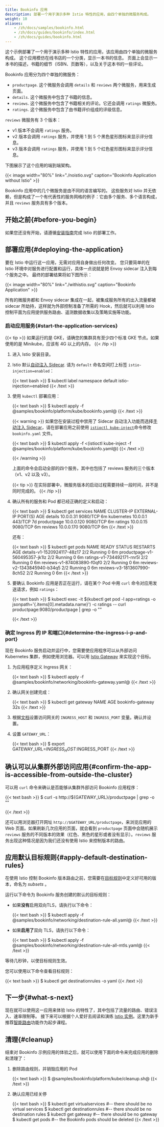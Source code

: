 ```yaml
---
title: Bookinfo 应用
description: 部署一个用于演示多种 Istio 特性的应用，由四个单独的微服务构成。
weight: 10
aliases:
    - /zh/docs/samples/bookinfo.html
    - /zh/docs/guides/bookinfo/index.html
    - /zh/docs/guides/bookinfo.html
---
```


这个示例部署了一个用于演示多种 Istio 特性的应用，该应用由四个单独的微服务构成。
这个应用模仿在线书店的一个分类，显示一本书的信息。
页面上会显示一本书的描述，书籍的细节（ISBN、页数等），以及关于这本书的一些评论。

Bookinfo 应用分为四个单独的微服务：

* `productpage`. 这个微服务会调用 `details` 和 `reviews` 两个微服务，用来生成页面。
* `details`. 这个微服务中包含了书籍的信息。
* `reviews`. 这个微服务中包含了书籍相关的评论。它还会调用 `ratings` 微服务。
* `ratings`. 这个微服务中包含了由书籍评价组成的评级信息。

`reviews` 微服务有 3 个版本：

* v1 版本不会调用 `ratings` 服务。
* v2 版本会调用 `ratings` 服务，并使用 1 到 5 个黑色星形图标来显示评分信息。
* v3 版本会调用 `ratings` 服务，并使用 1 到 5 个红色星形图标来显示评分信息。

下图展示了这个应用的端到端架构。

{{< image width="80%" link="./noistio.svg" caption="Bookinfo Application without Istio" >}}

Bookinfo 应用中的几个微服务是由不同的语言编写的。
这些服务对 Istio 并无依赖，但是构成了一个有代表性的服务网格的例子：它由多个服务、多个语言构成，并且 `reviews` 服务具有多个版本。

## 开始之前{#before-you-begin}

如果您还没有开始，请遵循[安装指南](/zh/docs/setup/)完成 Istio 的部署工作。

## 部署应用{#deploying-the-application}

要在 Istio 中运行这一应用，无需对应用自身做出任何改变。
您只要简单的在 Istio 环境中对服务进行配置和运行，具体一点说就是把 Envoy sidecar 注入到每个服务之中。
最终的部署结果将如下图所示：

{{< image width="80%" link="./withistio.svg" caption="Bookinfo Application" >}}

所有的微服务都和 Envoy sidecar 集成在一起，被集成服务所有的出入流量都被 sidecar 所劫持，这样就为外部控制准备了所需的 Hook，然后就可以利用 Istio 控制平面为应用提供服务路由、遥测数据收集以及策略实施等功能。

### 启动应用服务{#start-the-application-services}

{{< tip >}}
如果运行的是 GKE，请确您的集群具有至少四个标准 GKE 节点。如果使用的是 Minikube，应该有 4G 以上的内存。
{{< /tip >}}

1.  进入 Istio 安装目录。

1.  Istio 默认[自动注入 Sidecar](/zh/docs/setup/additional-setup/sidecar-injection/#automatic-sidecar-injection).
    请为 `default` 命名空间打上标签 `istio-injection=enabled`：

    {{< text bash >}}
    $ kubectl label namespace default istio-injection=enabled
    {{< /text >}}

1.  使用 `kubectl` 部署应用：

    {{< text bash >}}
    $ kubectl apply -f @samples/bookinfo/platform/kube/bookinfo.yaml@
    {{< /text >}}

    {{< warning >}}
    如果您在安装过程中禁用了 Sidecar 自动注入功能而选择[手动注入 Sidecar](/zh/docs/setup/additional-setup/sidecar-injection/#manual-sidecar-injection)，请在部署应用之前使用 [`istioctl kube-inject`](/zh/docs/reference/commands/istioctl/#istioctl-kube-inject)命令修改 `bookinfo.yaml` 文件。

    {{< text bash >}}
    $ kubectl apply -f <(istioctl kube-inject -f @samples/bookinfo/platform/kube/bookinfo.yaml@)
    {{< /text >}}

    {{< /warning >}}

    上面的命令会启动全部的四个服务，其中也包括了 reviews 服务的三个版本（v1、v2 以及 v3）。

    {{< tip >}}
    在实际部署中，微服务版本的启动过程需要持续一段时间，并不是同时完成的。
    {{< /tip >}}

1.  确认所有的服务和 Pod 都已经正确的定义和启动：

    {{< text bash >}}
    $ kubectl get services
    NAME                       CLUSTER-IP   EXTERNAL-IP   PORT(S)              AGE
    details                    10.0.0.31    <none>        9080/TCP             6m
    kubernetes                 10.0.0.1     <none>        443/TCP              7d
    productpage                10.0.0.120   <none>        9080/TCP             6m
    ratings                    10.0.0.15    <none>        9080/TCP             6m
    reviews                    10.0.0.170   <none>        9080/TCP             6m
    {{< /text >}}

    还有：

    {{< text bash >}}
    $ kubectl get pods
    NAME                                        READY     STATUS    RESTARTS   AGE
    details-v1-1520924117-48z17                 2/2       Running   0          6m
    productpage-v1-560495357-jk1lz              2/2       Running   0          6m
    ratings-v1-734492171-rnr5l                  2/2       Running   0          6m
    reviews-v1-874083890-f0qf0                  2/2       Running   0          6m
    reviews-v2-1343845940-b34q5                 2/2       Running   0          6m
    reviews-v3-1813607990-8ch52                 2/2       Running   0          6m
    {{< /text >}}

1.  要确认 Bookinfo 应用是否正在运行，请在某个 Pod 中用 `curl` 命令对应用发送请求，例如 `ratings`：

    {{< text bash >}}
    $ kubectl exec -it $(kubectl get pod -l app=ratings -o jsonpath='{.items[0].metadata.name}') -c ratings -- curl productpage:9080/productpage | grep -o "<title>.*</title>"
    <title>Simple Bookstore App</title>
    {{< /text >}}

### 确定 Ingress 的 IP 和端口{#determine-the-ingress-i-p-and-port}

现在 Bookinfo 服务启动并运行中，您需要使应用程序可以从外部访问 Kubernetes 集群，例如使用浏览器。可以用 [Istio Gateway](/zh/docs/concepts/traffic-management/#gateways) 来实现这个目标。

1.  为应用程序定义 Ingress 网关：

    {{< text bash >}}
    $ kubectl apply -f @samples/bookinfo/networking/bookinfo-gateway.yaml@
    {{< /text >}}

1.  确认网关创建完成：

    {{< text bash >}}
    $ kubectl get gateway
    NAME               AGE
    bookinfo-gateway   32s
    {{< /text >}}

1.  根据[文档](/zh/docs/tasks/traffic-management/ingress/ingress-control/#determining-the-ingress-i-p-and-ports)设置访问网关的 `INGRESS_HOST` 和 `INGRESS_PORT` 变量。确认并设置。

1.  设置 `GATEWAY_URL`：

    {{< text bash >}}
    $ export GATEWAY_URL=$INGRESS_HOST:$INGRESS_PORT
    {{< /text >}}

## 确认可以从集群外部访问应用{#confirm-the-app-is-accessible-from-outside-the-cluster}

可以用 `curl` 命令来确认是否能够从集群外部访问 Bookinfo 应用程序：

{{< text bash >}}
$ curl -s http://${GATEWAY_URL}/productpage | grep -o "<title>.*</title>"
<title>Simple Bookstore App</title>
{{< /text >}}

还可以用浏览器打开网址 `http://$GATEWAY_URL/productpage`，来浏览应用的 Web 页面。如果刷新几次应用的页面，就会看到 `productpage` 页面中会随机展示 `reviews` 服务的不同版本的效果（红色、黑色的星形或者没有显示）。`reviews` 服务出现这种情况是因为我们还没有使用 Istio 来控制版本的路由。

## 应用默认目标规则{#apply-default-destination-rules}

在使用 Istio 控制 Bookinfo 版本路由之前，您需要在[目标规则](/zh/docs/concepts/traffic-management/#destination-rules)中定义好可用的版本，命名为 *subsets* 。

运行以下命令为 Bookinfo 服务创建的默认的目标规则：

* 如果**没有**启用双向TLS，请执行以下命令：

    {{< text bash >}}
    $ kubectl apply -f @samples/bookinfo/networking/destination-rule-all.yaml@
    {{< /text >}}

* 如果**启用了**双向 TLS，请执行以下命令：

    {{< text bash >}}
    $ kubectl apply -f @samples/bookinfo/networking/destination-rule-all-mtls.yaml@
    {{< /text >}}

等待几秒钟，以使目标规则生效。

您可以使用以下命令查看目标规则：

{{< text bash >}}
$ kubectl get destinationrules -o yaml
{{< /text >}}

## 下一步{#what-s-next}

现在就可以使用这一应用来体验 Istio 的特性了，其中包括了流量的路由、错误注入、速率限制等。
接下来可以根据个人爱好去阅读和演练 [Istio 实例](/zh/docs/tasks)。这里为新手推荐[智能路由](/zh/docs/tasks/traffic-management/request-routing/)功能作为起步课程。

## 清理{#cleanup}

结束对 Bookinfo 示例应用的体验之后，就可以使用下面的命令来完成应用的删除和清理了：

1.  删除路由规则，并销毁应用的 Pod

    {{< text bash >}}
    $ @samples/bookinfo/platform/kube/cleanup.sh@
    {{< /text >}}

1.  确认应用已经关停

    {{< text bash >}}
    $ kubectl get virtualservices   #-- there should be no virtual services
    $ kubectl get destinationrules  #-- there should be no destination rules
    $ kubectl get gateway           #-- there should be no gateway
    $ kubectl get pods              #-- the Bookinfo pods should be deleted
    {{< /text >}}
